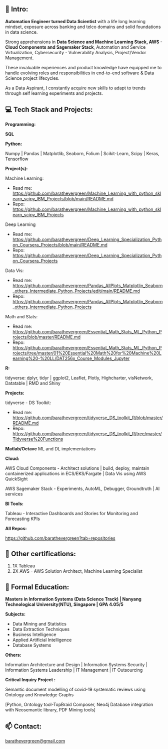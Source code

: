 

## 👀  Intro: 

__Automation Engineer turned Data Scientist__ with a life long learning mindset, exposure across banking and telco domains and solid foundations in data science. 

Strong apprehensions in __Data Science and Machine Learning Stack, AWS - Cloud Components and Sagemaker Stack__, Automation and Service Virtualization, Cybersecurity - Vulnerability Analysis, Project/Vendor Management.

These invaluable experiences and product knowledge have equipped me to handle evolving roles and responsibilities in end-to-end software & Data Science project lifecycles. 

As a Data Aspirant, I constantly acquire new skills to adapt to trends through self learning experiments and projects.



## :computer:  Tech Stack and Projects: 

__Programming:__

__SQL__

__Python:__

Numpy | Pandas | Matplotlib, Seaborn, Folium | Scikit-Learn, Scipy | Keras, Tensorflow

__Project(s):__

Machine Learning: 
- Read me: https://github.com/barathevergreen/Machine_Learning_with_python_sklearn_scipy_IBM_Projects/blob/main/README.md
- Repo: https://github.com/barathevergreen/Machine_Learning_with_python_sklearn_scipy_IBM_Projects

Deep Learning 
- Read me: https://github.com/barathevergreen/Deep_Learning_Specialization_Python_Coursera_Projects/blob/main/README.md
- Repo: https://github.com/barathevergreen/Deep_Learning_Specialization_Python_Coursera_Projects

Data Vis:
- Read me: https://github.com/barathevergreen/Pandas_AllPlots_Matplotlin_Seaborn_others_Intermediate_Python_Projects/edit/main/README.md
- Repo: https://github.com/barathevergreen/Pandas_AllPlots_Matplotlin_Seaborn_others_Intermediate_Python_Projects

Math and Stats:
- Read me: https://github.com/barathevergreen/Essential_Math_Stats_ML_Python_Projects/blob/master/README.md
- Repo: https://github.com/barathevergreen/Essential_Math_Stats_ML_Python_Projects/tree/master/01%20Essential%20Math%20for%20Machine%20Learning%20-%20LL/DAT256x_Course_Modules_Jupyter


__R:__ 

tidyverse: dplyr, tidyr | ggplot2, Leaflet, Plotly, Highcharter, visNetwork, Datatable | RMD and Shiny

__Projects:__

tidyverse - DS Toolkit: 
- Read me: https://github.com/barathevergreen/tidyverse_DS_toolkit_R/blob/master/README.md
- Repo: https://github.com/barathevergreen/tidyverse_DS_toolkit_R/tree/master/Tidyverse%20Functions

__Matlab/Octave__ ML and DL implementations

__Cloud:__

AWS Cloud Components - Architect solutions | build, deploy, maintain containerized applications in ECS/EKS/Fargate | Data Vis using AWS QuickSight

AWS Sagemaker Stack - Experiments, AutoML, Debugger, Groundtruth | AI services

__BI Tools:__

Tableau - Interactive Dashboards and Stories for Monitoring and Forecasting KPIs

__All Repos:__

https://github.com/barathevergreen?tab=repositories

## :memo: Other certifications:
1. 1X Tableau
2. 2X AWS - AWS Solution Architect, Machine Learning Specialist

## :book: Formal Education:

__Masters in Information Systems (Data Science Track) | Nanyang Technological University(NTU), Singapore | GPA 4.05/5__

__Subjects:__
- Data Mining and Statistics
- Data Extraction Techniques
- Business Intelligence
- Applied Artificial Intelligence
- Database Systems

__Others:__

Information Architecture and Design | Information Systems Security | Information Systems Leadership | IT Management | IT Outsourcing

__Critical Inquiry Project :__

Semantic document modelling of covid-19 systematic reviews using Ontology and Knowledge Graphs

[Python, Ontology tool-TopBraid Composer, Neo4j Database integration with Neosemantic library, PDF Mining tools]


## 📫 Contact: 

barathevergreen@gmail.com

<!---
barathevergreen/barathevergreen is a ✨ special ✨ repository because its `README.md` (this file) appears on your GitHub profile.
You can click the Preview link to take a look at your changes.
--->
